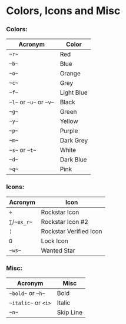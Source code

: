 # Colors, Icons and Misc

### Colors:
Acronym | Color
------- | ------
`~r~` | Red
`~b~` | Blue
`~o~` | Orange
`~c~` | Grey
`~f~` | Light Blue
`~l~` or `~u~` or `~v~` | Black
`~g~` | Green
`~y~` | Yellow
`~p~` | Purple
`~m~` | Dark Grey
`~s~` or `~t~` | White
`~d~` | Dark Blue
`~q~` | Pink

### Icons:
Acronym | Icon
------- | --------
`÷` | Rockstar Icon
`∑`/`~ex_r~` | Rockstar Icon #2
`¦` | Rockstar Verified Icon
`Ω` | Lock Icon
`~ws~` | Wanted Star

### Misc:
Acronym | Misc
------- | --------
`~bold~` or `~h~` | Bold
`~italic~` or `<i>` | Italic
`~n~` | Skip Line